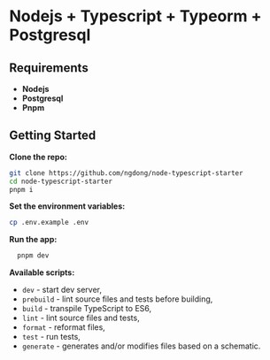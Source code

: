# Nodejs + Typescript + Typeorm + Postgresql

## Requirements

- **Nodejs**
- **Postgresql**
- **Pnpm**

## Getting Started

**Clone the repo:**

```bash
git clone https://github.com/ngdong/node-typescript-starter
cd node-typescript-starter
pnpm i
```

**Set the environment variables:**

```bash
cp .env.example .env
```

**Run the app:**

```bash
  pnpm dev
```

**Available scripts:**

- `dev` - start dev server,
- `prebuild` - lint source files and tests before building,
- `build` - transpile TypeScript to ES6,
- `lint` - lint source files and tests,
- `format` - reformat files,
- `test` - run tests,
- `generate` - generates and/or modifies files based on a schematic.
